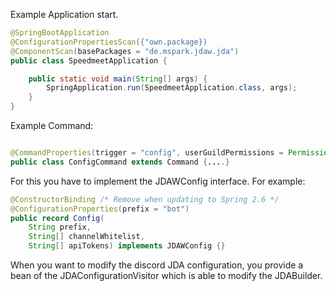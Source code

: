 
Example Application start. 

```java
@SpringBootApplication
@ConfigurationPropertiesScan({"own.package})
@ComponentScan(basePackages = "de.mspark.jdaw.jda")
public class SpeedmeetApplication {

    public static void main(String[] args) {
        SpringApplication.run(SpeedmeetApplication.class, args);
    }
}

```

Example Command:

```java

@CommandProperties(trigger = "config", userGuildPermissions = Permission.ADMINISTRATOR)
public class ConfigCommand extends Command {....}

```
For this you have to implement the JDAWConfig interface. For example: 


```java
@ConstructorBinding /* Remove when updating to Spring 2.6 */
@ConfigurationProperties(prefix = "bot")
public record Config(
	String prefix, 
	String[] channelWhitelist, 
	String[] apiTokens) implements JDAWConfig {}
```

When you want to modify the discord JDA configuration, you provide a bean of the JDAConfigurationVisitor which 
is able to modify the JDABuilder.
